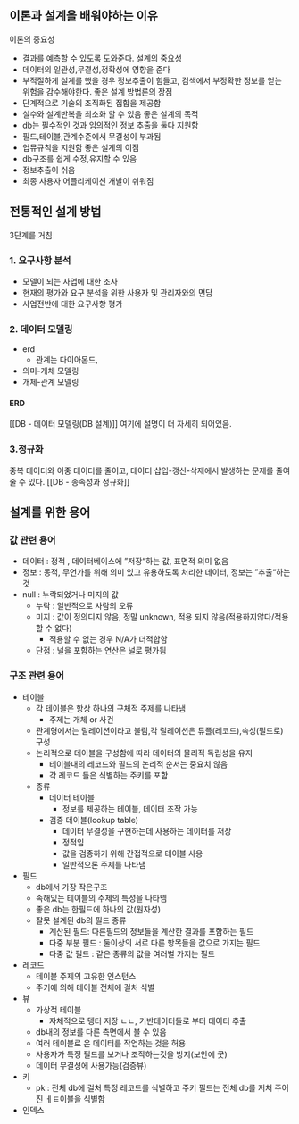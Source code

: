 ## 이론과 설계을 배워야하는 이유
이론의 중요성
- 결과를 예측할 수 있도록 도와준다.
설계의 중요성
- 데이터의 일관성,무결성,정확성에 영향을 준다
- 부적절하게 설계를 했을 경우 정보추출이 힘들고, 검색에서 부정확한 정보를 얻는 위험을 감수해야한다.
좋은 설계 방법론의 장점
- 단계적으로 기술의 조직화된 집합을 제공함
- 실수와 설계반복을 최소화 할 수 있음
좋은 설계의 목적
- db는 필수적인 것과 임의적인 정보 추출을 둘다 지원함
- 필드,테이블,관계수준에서 무결성이 부과됨
- 업뮤규칙을 지원함
좋은 설계의 이점
- db구조를 쉽게 수정,유지할 수 있음
- 정보추출이 쉬움
- 최종 사용자 어플리케이션 개발이 쉬워짐
## 전통적인 설계 방법
3단계를 거침
### 1. 요구사항 분석
- 모델이 되는 사업에 대한 조사
- 현재의 평가와 요구 분석을 위한 사용자 및 관리자와의 면담
- 사업전반에 대한 요구사항 평가

### 2. 데이터 모델링
- erd
	- 관계는 다이아몬드, 
- 의미-개체 모델링
- 개체-관계 모델링
#### ERD
[[DB - 데이터 모델링(DB 설계)]] 여기에 설명이 더 자세히 되어있음.

### 3.정규화
중복 데이터와 이중 데이터를 줄이고, 데이터 삽입-갱신-삭제에서 발생하는 문제를 줄여줄 수 있다.
[[DB - 종속성과 정규화]]


## 설계를 위한 용어
### 값 관련 용어
- 데이터 : 정적 , 데이터베이스에 ”저장“하는 값, 표면적 의미 없음
- 정보 : 동적, 무언가를 위해 의미 있고 유용하도록 처리한 데이터, 정보는 ”추출“하는 것
- null : 누락되었거나 미지의 값
	- 누락 : 일반적으로 사람의 오류
	- 미지 : 값이 정의디지 않음, 정말 unknown, 적용 되지 않음(적용하지않다/적용할 수 없다)
		- 적용할 수 없는 경우 N/A가 더적합함
	- 단점 : 널을 포함하는 연산은 널로 평가됨
### 구조 관련 용어
- 테이블
	- 각 테이블은 항상 하나의 구체적 주제를 나타냄
		- 주제는 개체 or 사건
	- 관계형에서는 릴레이션이라고 불림,각 릴레이션은 튜플(레코드),속성(필드로) 구성
	- 논리적으로 테이블을 구성함에 따라 데이터의 물리적 독립성을 유지
		- 테이블내의 레코드와 필드의 논리적 순서는 중요치 않음
		- 각 레코드 들은 식별하는 주키를 포함
	- 종류
		- 데이터 테이블
			- 정보를 제공하는 테이블, 데이터 조작 가능
		- 검증 테이블(lookup table)
			- 데이터 무결성을 구현하는데 사용하는 데이터를 저장
			- 정적임
			- 값을 검증하기 위해 간접적으로 테이블 사용
			- 일반적으론 주제를 나타냄
- 필드
	- db에서 가장 작은구조
	- 속해있는 테이블의 주제의 특성을 나타넴
	- 좋은 db는 한필드에 하나의 값(원자성)
	- 잘못 설계된 db의 필드 종류
		- 계산된 필드: 다른필드의 정보들을 계산한 결과를 포함하는 필드
		- 다중 부분 필드 : 둘이상의 서로 다른 항목들을 값으로 가지는 필드
		- 다중 값 필드 : 같은 종류의 값을 여러벌 가지는 필드
- 레코드
	- 테이블 주제의 고유한 인스턴스
	- 주키에 의해 테이블 전체에 걸처 식별
- 뷰
	- 가상적 테이블
		- 자체적으로 뎅터 저장 ㄴㄴ, 기반데이터들로 부터 데이터 추출
	- db내의 정보를 다른 측면에서 볼 수 있음
	- 여러 테이블로 온 데이터를 작업하는 것을 허용
	- 사용자가 특정 필드를 보거나 조작하는것을 방지(보안에 굿)
	- 데이터 무결성에 사용가능(검증뷰)
- 키
	- pk : 전체 db에 걸처 특정 레코드를 식별하고 주키 필드는 전체 db를 저처 주어진 ㅔㅌ이블을 식별함
- 인덱스


